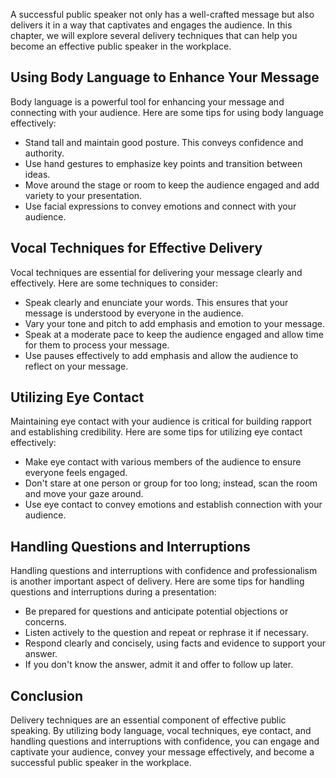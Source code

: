 
A successful public speaker not only has a well-crafted message but also delivers it in a way that captivates and engages the audience. In this chapter, we will explore several delivery techniques that can help you become an effective public speaker in the workplace.

Using Body Language to Enhance Your Message
-------------------------------------------

Body language is a powerful tool for enhancing your message and connecting with your audience. Here are some tips for using body language effectively:

* Stand tall and maintain good posture. This conveys confidence and authority.
* Use hand gestures to emphasize key points and transition between ideas.
* Move around the stage or room to keep the audience engaged and add variety to your presentation.
* Use facial expressions to convey emotions and connect with your audience.

Vocal Techniques for Effective Delivery
---------------------------------------

Vocal techniques are essential for delivering your message clearly and effectively. Here are some techniques to consider:

* Speak clearly and enunciate your words. This ensures that your message is understood by everyone in the audience.
* Vary your tone and pitch to add emphasis and emotion to your message.
* Speak at a moderate pace to keep the audience engaged and allow time for them to process your message.
* Use pauses effectively to add emphasis and allow the audience to reflect on your message.

Utilizing Eye Contact
---------------------

Maintaining eye contact with your audience is critical for building rapport and establishing credibility. Here are some tips for utilizing eye contact effectively:

* Make eye contact with various members of the audience to ensure everyone feels engaged.
* Don't stare at one person or group for too long; instead, scan the room and move your gaze around.
* Use eye contact to convey emotions and establish connection with your audience.

Handling Questions and Interruptions
------------------------------------

Handling questions and interruptions with confidence and professionalism is another important aspect of delivery. Here are some tips for handling questions and interruptions during a presentation:

* Be prepared for questions and anticipate potential objections or concerns.
* Listen actively to the question and repeat or rephrase it if necessary.
* Respond clearly and concisely, using facts and evidence to support your answer.
* If you don't know the answer, admit it and offer to follow up later.

Conclusion
----------

Delivery techniques are an essential component of effective public speaking. By utilizing body language, vocal techniques, eye contact, and handling questions and interruptions with confidence, you can engage and captivate your audience, convey your message effectively, and become a successful public speaker in the workplace.
